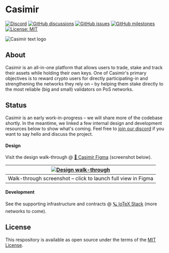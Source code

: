 # Casimir

[![Discord](https://consensusnetworks-shields.herokuapp.com/discord/976524855279226880?logo=discord)](https://discord.com/invite/Vy2b3gSZx8)
[![GitHub discussions](https://consensusnetworks-shields.herokuapp.com/github/discussions/consensusnetworks/casimir)](https://github.com/consensusnetworks/casimir/discussions)
[![GitHub issues](https://consensusnetworks-shields.herokuapp.com/github/issues/consensusnetworks/casimir)](https://github.com/consensusnetworks/casimir/issues)
[![GitHub milestones](https://consensusnetworks-shields.herokuapp.com/github/milestones/all/consensusnetworks/casimir)](https://github.com/consensusnetworks/casimir/milestones)
[![License: MIT](https://img.shields.io/badge/License-MIT-green.svg)](LICENSE.md)

![Casimir text logo](https://user-images.githubusercontent.com/32200924/169926563-5a12f3c0-de02-417c-97b0-e4d7e2cc2024.svg)

## About

Casimir is an all-in-one platform that allows users to trade, stake and track their assets while holding their own keys. One of Casimir's primary objectives is to reward crypto users for directly participating-in and strengthening the networks they rely on – by helping them stake directly to the most reliable (big and small) validators on PoS networks.

## Status

Casimir is an early work-in-progress – we will share more of the codebase shortly. In the meantime, we linked a few internal design and development resources below to show what's coming. Feel free to [join our discord](https://discord.com/invite/Vy2b3gSZx8) if you want to say hello and discuss the project.

#### Design

Visit the design walk-through @ [🎨 Casimir Figma](https://www.figma.com/proto/nJmTNPoWNuhEX0lS1FIIPQ/Casimir?node-id=427%3A29434&scaling=min-zoom&starting-point-node-id=427%3A29490) (screenshot below).

| [![Design walk-through](https://user-images.githubusercontent.com/32200924/169935678-7695b4dd-b186-459c-9823-7bdce8cc7ebb.png)](https://www.figma.com/proto/nJmTNPoWNuhEX0lS1FIIPQ/Casimir?node-id=427%3A29434&scaling=min-zoom&starting-point-node-id=427%3A29490) |
| :--: |
| Walk-through screenshot – click to launch full view in Figma |

#### Development

See the supporting infrastructure and contracts @ [🪐 IoTeX Stack](https://github.com/consensusnetworks/iotex-stack) (more networks to come).

## License

This respository is available as open source under the terms of the [MIT License](https://opensource.org/licenses/MIT).
